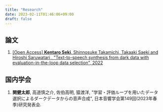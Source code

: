 ```yaml
---
title: "Research"
date: 2023-02-11T01:46:06+09:00
draft: false
---
```


## 論文

1. [[Open Access] **Kentaro Seki**, Shinnosuke Takamichi, Takaaki Saeki and Hiroshi Saruwatari , "Text-to-speech synthesis from dark data with evaluation-in-the-loop data selection", 2022](https://arxiv.org/abs/2210.14850)

## 国内学会
1. **関健太郎**, 高道慎之介, 佐伯高明, 猿渡洋, "学習・評価ループを用いたデータ選択によるダークデータからの音声合成", 日本音響学会第149回(2023年春季)研究発表会.

